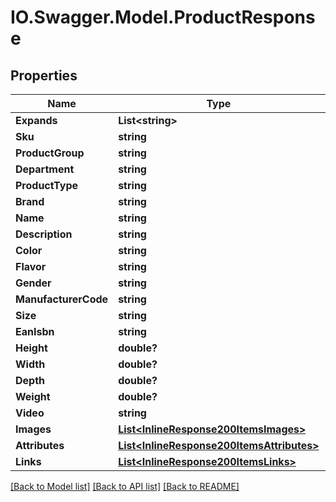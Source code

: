 # IO.Swagger.Model.ProductResponse
## Properties

Name | Type | Description | Notes
------------ | ------------- | ------------- | -------------
**Expands** | **List&lt;string&gt;** |  | [optional] 
**Sku** | **string** |  | [optional] 
**ProductGroup** | **string** |  | [optional] 
**Department** | **string** |  | [optional] 
**ProductType** | **string** |  | [optional] 
**Brand** | **string** |  | [optional] 
**Name** | **string** |  | [optional] 
**Description** | **string** |  | [optional] 
**Color** | **string** |  | [optional] 
**Flavor** | **string** |  | [optional] 
**Gender** | **string** |  | [optional] 
**ManufacturerCode** | **string** |  | [optional] 
**Size** | **string** |  | [optional] 
**EanIsbn** | **string** |  | [optional] 
**Height** | **double?** |  | [optional] 
**Width** | **double?** |  | [optional] 
**Depth** | **double?** |  | [optional] 
**Weight** | **double?** |  | [optional] 
**Video** | **string** |  | [optional] 
**Images** | [**List&lt;InlineResponse200ItemsImages&gt;**](InlineResponse200ItemsImages.md) |  | [optional] 
**Attributes** | [**List&lt;InlineResponse200ItemsAttributes&gt;**](InlineResponse200ItemsAttributes.md) |  | [optional] 
**Links** | [**List&lt;InlineResponse200ItemsLinks&gt;**](InlineResponse200ItemsLinks.md) |  | [optional] 

[[Back to Model list]](../README.md#documentation-for-models) [[Back to API list]](../README.md#documentation-for-api-endpoints) [[Back to README]](../README.md)


